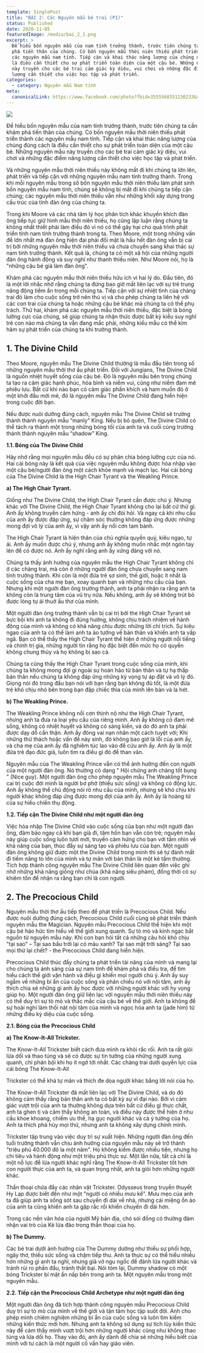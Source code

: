 ```yaml
---
template: SinglePost
title: "BÀI 2: Các Nguyên mẫu bé trai (P1)"
status: Published
date: 2020-11-05
featuredImage: /media/bai_2_1.png
excerpt: >
  Để hiểu bốn nguyên mẫu của nam tính trưởng thành, trước tiên chúng ta cần khám
  phá tiền thân của chúng. Có bốn nguyên mẫu thời niên thiếu phát triển thành
  các nguyên mẫu nam tính. Tiếp cận và khai thác năng lượng của chúng đúng cách
  là điều cần thiết cho sự phát triển toàn diện của một cậu bé. Những nguyên mẫu
  này truyền cho các bé trai cảm giác kỳ diệu, vui chơi và những đặc điểm năng
  lượng cần thiết cho việc học tập và phát triển.
categories:
  - category: Nguyên mẫu Nam tính
meta:
  canonicalLink: https://www.facebook.com/photo?fbid=3555568351130233&set=g.341609527284067
---
```

![](/media/bai_2_1.png)

Để hiểu bốn nguyên mẫu của nam tính trưởng thành, trước tiên chúng ta cần khám phá tiền thân của chúng. Có bốn nguyên mẫu thời niên thiếu phát triển thành các nguyên mẫu nam tính. Tiếp cận và khai thác năng lượng của chúng đúng cách là điều cần thiết cho sự phát triển toàn diện của một cậu bé. Những nguyên mẫu này truyền cho các bé trai cảm giác kỳ diệu, vui chơi và những đặc điểm năng lượng cần thiết cho việc học tập và phát triển.

Và những nguyên mẫu thời niên thiếu này không mất đi khi chúng ta lớn lên, phát triển và tiếp cận với những nguyên mẫu nam tính trưởng thành. Trong khi mỗi nguyên mẫu trong số bốn nguyên mẫu thời niên thiếu làm phát sinh bốn nguyên mẫu nam tính, chúng sẽ không bị mất đi khi chúng ta tiếp cận chúng; các nguyên mẫu thời niên thiếu vẫn như những khối xây dựng trong cấu trúc của tính đàn ông của chúng ta.

Trong khi Moore và các nhà tâm lý học phân tích khác khuyến khích đàn ông tiếp tục giữ hình mẫu thời niên thiếu, họ cũng lập luận rằng chúng ta không nhất thiết phải làm điều đó vì nó có thể gây hại cho quá trình phát triển tính nam tính trưởng thành trong ta. Theo Moore, một trong những vấn đề lớn nhất mà đàn ông hiện đại phải đối mặt là hầu hết đàn ông vẫn bị cai trị bởi những nguyên mẫu thời niên thiếu và chưa chuyển sang khai thác sự nam tính trưởng thành. Kết quả là, chúng ta có một xã hội của những người đàn ông hành động và suy nghĩ như thanh thiếu niên. Như Moore nói, họ là "những cậu bé giả làm đàn ông".

Khám phá các nguyên mẫu thời niên thiếu hữu ích vì hai lý do. Đầu tiên, đó là một lời nhắc nhở rằng chúng ta đừng bao giờ mất liên lạc với sự trẻ trung năng động tiềm ẩn trong mỗi chúng ta. Tiếp cận với sự nhiệt tình của chàng trai đó làm cho cuộc sống trở nên thú vị và cho phép chúng ta liên hệ với các con trai của chúng ta hoặc những cậu bé khác mà chúng ta có thể phụ trách. Thứ hai, khám phá các nguyên mẫu thời niên thiếu, đặc biệt là bóng lưỡng cực của chúng, sẽ giúp chúng ta nhận thức được bất kỳ kiểu suy nghĩ trẻ con nào mà chúng ta vẫn đang mắc phải, những kiểu mẫu có thể kìm hãm sự phát triển của chúng ta khi trưởng thành.

## **1. The Divine Child**

Theo Moore, nguyên mẫu The Divine Child thường là mẫu đầu tiên trong số những nguyên mẫu thời thơ ấu phát triển. Đối với Jungians, The Divine Child là nguồn nhiệt huyết sống của cậu bé. Đó là nguyên mẫu bên trong chúng ta tạo ra cảm giác hạnh phúc, hòa bình và niềm vui, cũng như niềm đam mê phiêu lưu. Bất cứ khi nào bạn có cảm giác phấn khích và ham muốn đó ở một khởi đầu mới mẻ, đó là nguyên mẫu The Divine Child đang hiển hiện trong cuộc đời bạn.

Nếu được nuôi dưỡng đúng cách, nguyên mẫu The Divine Child sẽ trưởng thành thành nguyên mẫu “manly” King. Nếu bị bỏ quên, The Divine Child có thể tách ra thành một trong những bóng tối của anh ta và cuối cùng trưởng thành thành nguyên mẫu “shadow” King.

**1.1. Bóng của The Divine Child**

Hãy nhớ rằng mọi nguyên mẫu đều có sự phân chia bóng lưỡng cực của nó. Hai cái bóng này là kết quả của việc nguyên mẫu không được hòa nhập vào một cậu bé/người đàn ông một cách khỏe mạnh và mạch lạc. Hai cái bóng của The Divine Child là the High Chair Tyrant và the Weakling Prince.

**a) The High Chair Tyrant.**

Giống như The Divine Child, the High Chair Tyrant cần được chú ý. Nhưng khác với The Divine Child, the High Chair Tyrant không cho lại bất cứ thứ gì. Anh ấy không truyền cảm hứng - anh ấy chỉ đòi hỏi. Và ngay cả khi nhu cầu của anh ấy được đáp ứng, sự chăm sóc thường không đáp ứng được những mong đợi vô lý của anh ấy, vì vậy anh ấy nổi cơn tam bành.

The High Chair Tyrant là hiện thân của chủ nghĩa quyền quý, kiêu ngạo, tự ái. Anh ấy muốn được chú ý, nhưng anh ấy không muốn nhấc một ngón tay lên để có được nó. Anh ấy nghĩ rằng anh ấy xứng đáng với nó.

Chúng ta thấy ảnh hưởng của nguyên mẫu the High Chair Tyrant không chỉ ở các chàng trai, mà còn ở những người đàn ông chưa chuyển sang nam tính trưởng thành. Khi còn là một đứa trẻ sơ sinh, thế giới, hoặc ít nhất là cuộc sống của cha mẹ bạn, xoay quanh bạn và những nhu cầu của bạn. Nhưng khi một người đàn ông trưởng thành, anh ta phải nhận ra rằng anh ta không còn là trung tâm của vũ trụ nữa. Nếu không, anh ấy sẽ không trút bỏ được lòng tự ái thuở ấu thơ của mình.

Một người đàn ông trưởng thành vẫn bị cai trị bởi the High Chair Tyrant sẽ bực bội khi anh ta không đi đúng hướng, không chịu trách nhiệm về hành động của mình và không có khả năng chịu được những lời chỉ trích. Sự kiêu ngạo của anh ta có thể làm anh ta ảo tưởng về bản thân và khiến anh ta vấp ngã. Bạn có thể thấy the High Chair Tyrant thể hiện ở những người nổi tiếng và chính trị gia, những người tin rằng họ đặc biệt đến mức họ có quyền không chung thủy và họ không bị sao cả.

Chúng ta cũng thấy the High Chair Tyrant trong cuộc sống của mình, khi chúng ta không mong đợi gì ngoài sự hoàn hảo từ bản thân và tự hạ thấp bản thân nếu chúng ta không đáp ứng những kỳ vọng tự áp đặt và vô lý đó. Giọng nói đó trong đầu bạn nói với bạn rằng bạn không đủ tốt, là một đứa trẻ khó chịu nhỏ bên trong bạn đập chiếc thìa của mình lên bàn và la hét.

**b) The Weakling Prince.**

The Weakling Prince không nổi cơn thịnh nộ như the High Chair Tyrant, nhưng anh ta đưa ra loại yêu cầu của riêng mình. Anh ấy không có đam mê sống, không có nhiệt huyết và không có sáng kiến, và do đó anh ta phải được dạy dỗ cẩn thận. Anh ấy đóng vai nạn nhân một cách tuyệt vời; Khi những thử thách hoặc vấn đề nảy sinh, đó không bao giờ là lỗi của anh ấy, và cha mẹ của anh ấy đã nghiêm túc lao vào để cứu anh ấy. Anh ấy là một đứa trẻ đạo đức giả, luôn tìm ra điều gì đó để than vãn.

Nguyên mẫu của The Weakling Prince vẫn có thể ảnh hưởng đến con người của một người đàn ông. Nó thường có dạng " Hội chứng anh chàng tốt bụng " (Nice guy). Một người đàn ông cho phép nguyên mẫu The Weakling Prince cai trị cuộc đời mình là người bơ phờ (thiếu sức sống) và không có động lực. Anh ấy không thể chủ động nói rõ nhu cầu của mình, nhưng sẽ khó chịu khi người khác không đáp ứng được mong đợi của anh ấy. Anh ấy là hoàng tử của sự hiếu chiến thụ động.

**1.2. Tiếp cận The Divine Child như một người đàn ông**

Việc hòa nhập The Divine Child vào cuộc sống của bạn như một người đàn ông, đảm bảo ngay cả khi bạn già đi, tâm hồn bạn vẫn còn trẻ; nguyên mẫu này giúp cuộc sống luôn tươi mới, truyền cảm hứng cho bạn với tầm nhìn về khả năng của bạn, thúc đẩy sự sáng tạo và phiêu lưu của bạn. Một người đàn ông không giữ được một the Divine Child trong mình thì sẽ tự đánh mất đi tiềm năng to lớn của mình và tự mãn với bản thân là một kẻ tầm thường. Tích hợp thành công nguyên mẫu The Divine Child liên quan đến việc ghi nhớ những khả năng giống như chúa (khả năng siêu phàm), đồng thời có sự khiêm tốn để nhận ra rằng bạn chỉ là con người.

## **2. The Precocious Child**

Nguyên mẫu thời thơ ấu tiếp theo để phát triển là Precocious Child. Nếu được nuôi dưỡng đúng cách, Precocious Child cuối cùng sẽ phát triển thành nguyên mẫu the Magician. Nguyên mẫu Precocious Child thể hiện khi một cậu bé háo hức tìm hiểu về thế giới xung quanh. Sự tò mò và kinh ngạc bắt nguồn từ nguyên mẫu này. Khi con bạn hỏi tất cả những câu hỏi khó chịu "tại sao" – Tại sao bầu trời lại có màu xanh? Tại sao mặt trời sáng? Tại sao mọi thứ lại chết? - the Precocious Child đang hiển hiện.

Precocious Child thúc đẩy chúng ta phát triển tài năng của mình và mang lại cho chúng ta ánh sáng của sự nam tính để khám phá và điều tra, để tìm hiểu cách thế giới vận hành và điều gì khiến mọi người chú ý. Anh ấy suy ngẫm về những bí ẩn của cuộc sống và phản chiếu nó với nội tâm, anh ấy thích chia sẻ những gì anh ấy học được với những người khác với hy vọng giúp họ. Một người đàn ông giữ liên lạc với nguyên mẫu thời niên thiếu này có thể duy trì sự tò mò và thắc mắc của cậu bé về thế giới. Anh ta không để sự hoài nghi làm thối nát nội tâm của mình và ngọc hóa anh ta (jade him) từ những điều kỳ diệu của cuộc sống.

**2.1. Bóng của the Precocious Child**

**a) The Know-It-All Trickster.**

The Know-It-All Trickster biết cách đưa mình ra khỏi rắc rối. Anh ta rất giỏi lừa dối và thao túng và sẽ có được sự tin tưởng của những người xung quanh, chỉ phản bội khi họ ít ngờ tới nhất. Các chàng trai dưới quyền lực của cái bóng The Know-It-All

Trickster có thể khá tự mãn và thích đe dọa người khác bằng lời nói của họ.

The Know-It-All Trickster đã mất liên lạc với The Divine Child, và do đó không cảm thấy rằng bản thân anh ta có bất kỳ sự vĩ đại nào. Bởi vì cảm giác vượt trội của anh ta thường không dựa trên bất cứ điều gì thực chất, anh ta ghen tị và cảm thấy không an toàn, và điều này được thể hiện ở nhu cầu khoe khoang, chiếm ưu thế, hạ gục người khác và cả ý tưởng của họ. Anh ta thích phá hủy mọi thứ, nhưng anh ta không xây dựng chính mình.

Trickster tập trung vào việc duy trì sự xuất hiện. Những người đàn ông đến tuổi trưởng thành vẫn chịu ảnh hưởng của nguyên mẫu này sẽ trở thành "triệu phú 40.000 đô la một năm". Họ không kiếm được nhiều tiền, nhưng họ chi tiêu và hành động như một triệu phú thực sự. Một lần nữa, tất cả chỉ là một nỗ lực để lừa người khác nghĩ rằng The Know-It-All Trickster tốt hơn con người thực của anh ta, và quan trọng nhất, anh ta giỏi hơn những người khác.

Thần thoại chứa đầy các nhân vật Trickster. Odysseus trong truyền thuyết Hy Lạp được biết đến như một "người có nhiều mưu kế". Mưu mẹo của anh ta đã giúp anh ta sống sót sau chuyến đi dài về nhà, nhưng cái miệng ồn ào của anh ta cũng khiến anh ta gặp rắc rối khiến chuyến đi dài hơn.

Trong các nền văn hóa của người Mỹ bản địa, chó sói đồng cỏ thường đảm nhận vai trò của Kẻ lừa đảo trong thần thoại của họ.

**b) The Dummy.**

Các bé trai dưới ảnh hưởng của The Dummy dường như thiếu sự phối hợp, ngây thơ, thiếu sức sống và chậm tiếp thu. Anh ta thực sự có thể hiểu nhiều hơn những gì anh ta nghĩ, nhưng giả vờ ngu ngốc để đánh lừa người khác và tránh rủi ro phấn đấu, tránh thất bại. Nói tóm lại, Dummy shadow có một bóng Trickster bí mật ẩn nấp bên trong anh ta. Một nguyên mẫu trong một nguyên mẫu.

**2.2. Tiếp cận the Precocious Child Archetype như một người đàn ông**

Một người đàn ông đã tích hợp thành công nguyên mẫu Precocious Child duy trì sự tò mò của mình về thế giới và tận tâm học tập suốt đời. Anh cho phép mình chiêm nghiệm những bí ẩn của cuộc sống và luôn tìm kiếm những kiến thức mới hơn. Nhưng anh ta không sử dụng sự tích lũy kiến thức này để cảm thấy mình vượt trội hơn những người khác cũng như không thao túng và lừa dối họ. Thay vào đó, anh ấy dành để chia sẻ những hiểu biết của mình với tư cách là một người cố vấn hay giáo viên.